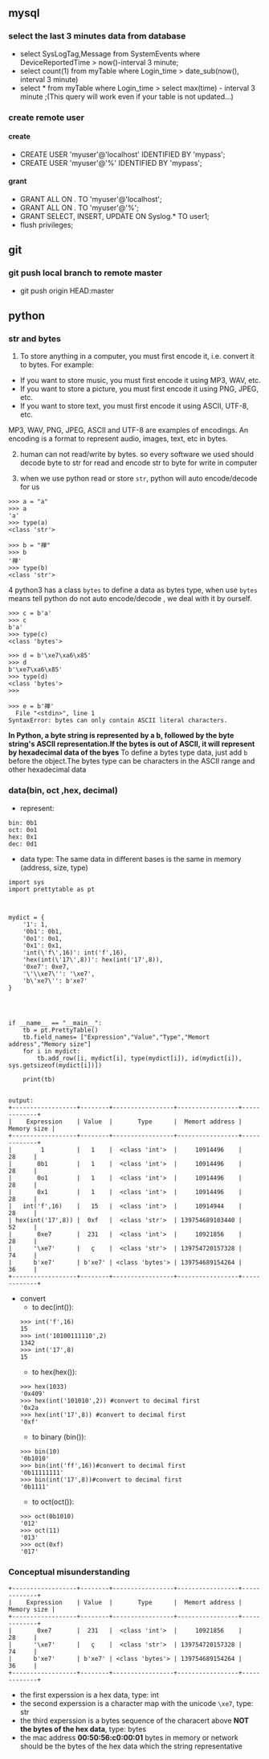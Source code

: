 ## mysql

### select the last 3 minutes data from database
- select SysLogTag,Message from SystemEvents where DeviceReportedTime > now()-interval 3 minute;
- select count(1) from myTable where Login_time > date_sub(now(), interval 3 minute)
- select * from myTable where Login_time > select max(time) - interval 3 minute ;(This query will work even if your table is not updated...) 

### create remote user
#### create
- CREATE USER 'myuser'@'localhost' IDENTIFIED BY 'mypass';
- CREATE USER 'myuser'@'%' IDENTIFIED BY 'mypass';

#### grant 
- GRANT ALL ON *.* TO 'myuser'@'localhost';
- GRANT ALL ON *.* TO 'myuser'@'%';
- GRANT SELECT, INSERT, UPDATE ON Syslog.* TO user1;
- flush privileges;

## git

### git push local branch to remote master
- git push origin  HEAD:master



## python
### str and bytes
1. To store anything in a computer, you must first encode it, i.e. convert it to bytes. For example:

- If you want to store music, you must first encode it using MP3, WAV, etc.
- If you want to store a picture, you must first encode it using PNG, JPEG, etc.
- If you want to store text, you must first encode it using ASCII, UTF-8, etc.

MP3, WAV, PNG, JPEG, ASCII and UTF-8 are examples of encodings. An encoding is a format to represent audio, images, text, etc in bytes.

2. human can not read/write by bytes. so every software we used  should decode byte to str for read and encode str to byte for write in computer

3. when we use python read or store `str`, python will auto encode/decode for us


```
>>> a = "a"
>>> a
'a'
>>> type(a)
<class 'str'>

>>> b = "禅"
>>> b
'禅'
>>> type(b)
<class 'str'>
```

4 python3 has a class `bytes` to define a data as bytes type, when use `bytes` means tell python do not auto encode/decode , we deal with it by ourself.
```
>>> c = b'a'
>>> c
b'a'
>>> type(c)
<class 'bytes'>

>>> d = b'\xe7\xa6\x85'
>>> d
b'\xe7\xa6\x85'
>>> type(d)
<class 'bytes'>
>>>

>>> e = b'禅'
  File "<stdin>", line 1
SyntaxError: bytes can only contain ASCII literal characters.
```
**In Python, a byte string is represented by a b, followed by the byte string's ASCII representation.If the bytes is out of ASCII, it will represent by hexadecimal data of the byes**
To  define a bytes type data, just add `b` before the object.The bytes type can be characters in the ASCII range and other hexadecimal  data

### data(bin, oct ,hex, decimal)
- represent:
```
bin: 0b1
oct: 0o1
hex: 0x1
dec: 0d1
```
- data type: The same data in different bases is the same in memory (address, size, type)
```
import sys
import prettytable as pt



mydict = {
    '1': 1,
    '0b1': 0b1,
    '0o1': 0o1,
    '0x1': 0x1,
    'int(\'f\',16)': int('f',16),
    'hex(int(\'17\',8))': hex(int('17',8)),
    '0xe7': 0xe7,
    '\'\\xe7\'': '\xe7',
    'b\'xe7\'': b'xe7'
}




if __name__ == "__main__":
    tb = pt.PrettyTable()
    tb.field_names= ["Expression","Value","Type","Memort address","Memory size"]
    for i in mydict:
        tb.add_row([i, mydict[i], type(mydict[i]), id(mydict[i]), sys.getsizeof(mydict[i])])

    print(tb)


output:
+------------------+--------+-----------------+-----------------+-------------+
|    Expression    | Value  |       Type      |  Memort address | Memory size |
+------------------+--------+-----------------+-----------------+-------------+
|        1         |   1    |  <class 'int'>  |     10914496    |      28     |
|       0b1        |   1    |  <class 'int'>  |     10914496    |      28     |
|       0o1        |   1    |  <class 'int'>  |     10914496    |      28     |
|       0x1        |   1    |  <class 'int'>  |     10914496    |      28     |
|   int('f',16)    |   15   |  <class 'int'>  |     10914944    |      28     |
| hex(int('17',8)) |  0xf   |  <class 'str'>  | 139754689103440 |      52     |
|       0xe7       |  231   |  <class 'int'>  |     10921856    |      28     |
|      '\xe7'      |   ç    |  <class 'str'>  | 139754720157328 |      74     |
|      b'xe7'      | b'xe7' | <class 'bytes'> | 139754689154264 |      36     |
+------------------+--------+-----------------+-----------------+-------------+
```
- convert
   - to dec(int()):
   ```
   >>> int('f',16) 
   15
   >>> int('10100111110',2)      
   1342
   >>> int('17',8)    
   15
   ```
   - to hex(hex()):
   ```
   >>> hex(1033)
   '0x409'
   >>> hex(int('101010',2)) #convert to decimal first
   '0x2a
   >>> hex(int('17',8)) #convert to decimal first
   '0xf'

   ```
   - to binary (bin()):
   ```
   >>> bin(10)
   '0b1010'
   >>> bin(int('ff',16))#convert to decimal first
   '0b11111111'
   >>> bin(int('17',8))#convert to decimal first
   '0b1111'

   ```
   - to oct(oct()):
   ```
   >>> oct(0b1010)        
   '012'
  >>> oct(11)
  '013'
  >>> oct(0xf) 
  '017'
   ```

### Conceptual misunderstanding
```
+------------------+--------+-----------------+-----------------+-------------+
|    Expression    | Value  |       Type      |  Memort address | Memory size |
+------------------+--------+-----------------+-----------------+-------------+
|       0xe7       |  231   |  <class 'int'>  |     10921856    |      28     |
|      '\xe7'      |   ç    |  <class 'str'>  | 139754720157328 |      74     |
|      b'xe7'      | b'xe7' | <class 'bytes'> | 139754689154264 |      36     |
+------------------+--------+-----------------+-----------------+-------------+
```
-  the first experssion is a hex data, type: int
-  the second experssion is a character map with the unicode `\xe7`, type: str
-  the third experssion is a bytes sequence of the characert above **NOT the bytes of the hex data**, type: bytes 
-  the mac address **00:50:56:c0:00:01**  bytes in  memory or network should be the bytes of the hex data which the string representative 